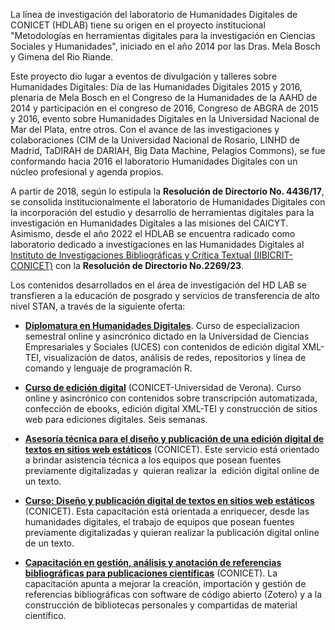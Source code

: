 

La línea de investigación del laboratorio de Humanidades Digitales de CONICET (HDLAB) tiene su origen en el proyecto institucional "Metodologías en herramientas digitales para la investigación en Ciencias Sociales y Humanidades", iniciado en el año 2014 por las Dras. Mela Bosch y Gimena del Rio Riande. 

Este proyecto dio lugar a eventos de divulgación y talleres sobre Humanidades Digitales: Día de las Humanidades Digitales 2015 y 2016, plenaria de Mela Bosch en el Congreso de la Humanidades de la AAHD de 2014 y participación en el congreso de 2016, Congreso de ABGRA de 2015 y 2016, evento sobre Humanidades Digitales en la Universidad Nacional de Mar del Plata, entre otros. Con el avance de las investigaciones y colaboraciones (CIM de la Universidad Nacional de Rosario, LINHD de Madrid, TaDIRAH de DARIAH, Big Data Machine, Pelagios Commons), se fue conformando hacia 2016 el laboratorio Humanidades Digitales con un núcleo profesional y agenda propios.

A partir de 2018, según lo estipula la **Resolución de Directorio No. 4436/17**, se consolida institucionalmente el laboratorio de Humanidades Digitales con la incorporación del estudio y desarrollo de herramientas digitales para la investigación en Humanidades Digitales a las misiones del CAICYT. Asimismo, desde el año 2022 el HDLAB se encuentra radicado como laboratorio dedicado a investigaciones en las Humanidades Digitales al [Instituto de Investigaciones Bibliográficas y Crítica Textual (IIBICRIT-CONICET)](https://iibicrit.conicet.gov.ar/) con la **Resolución de Directorio No.2269/23**.

Los contenidos desarrollados en el área de investigación del HD LAB se transfieren a la educación de posgrado y servicios de transferencia de alto nivel STAN, a través de la siguiente oferta:

- [**Diplomatura en Humanidades Digitales**](https://www.uces.edu.ar/carreras-escuela-negocios/gestion-del-talento-humano/diplomatura-humanidades-digitales). Curso de especializacion semestral online y asincrónico dictado en la Universidad de Ciencias Empresariales y Sociales (UCES) con contenidos de edición digital XML-TEI, visualización de datos, análisis de redes, repositorios y línea de comando y lenguaje de programación R.
  
- [**Curso de edición digital**](https://hdlab.space/curso-edicion-digital/) (CONICET-Universidad de Verona). Curso online y asincrónico con contenidos sobre transcripción automatizada, confección de ebooks, edición digital XML-TEI y construcción de sitios web para ediciones digitales. Seis semanas.

- [**Asesoría técnica para el diseño y publicación de una edición digital de textos en sitios web estáticos**](https://iibicrit.conicet.gov.ar/capacitacion-y-asesoramiento/) (CONICET). Este servicio está orientado a brindar asistencia técnica a los equipos que posean fuentes previamente digitalizadas y  quieran realizar la  edición digital online de un texto.

- [**Curso: Diseño y publicación digital de textos en sitios web estáticos**](https://iibicrit.conicet.gov.ar/capacitacion-y-asesoramiento/) (CONICET). Esta capacitación está orientada a enriquecer, desde las humanidades digitales, el trabajo de equipos que posean fuentes previamente digitalizadas y  quieran realizar la  publicación digital online de un texto.

- [**Capacitación en gestión, análisis y anotación de referencias bibliográficas para publicaciones científicas**](https://iibicrit.conicet.gov.ar/capacitacion-y-asesoramiento/) (CONICET). La capacitación apunta a mejorar la creación, importación y gestión de referencias bibliográficas con software de código abierto (Zotero) y a la construcción de bibliotecas personales y compartidas de material científico. 

